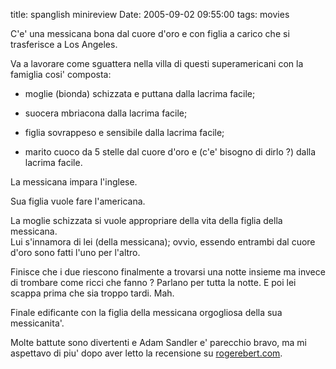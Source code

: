 title: spanglish minireview
Date: 2005-09-02 09:55:00
tags: movies
 

C'e' una messicana bona dal cuore d'oro e con figlia a carico che si trasferisce a Los Angeles.
  
Va a lavorare come sguattera nella villa di questi superamericani con la famiglia cosi' composta:  


  

  * moglie (bionda) schizzata e puttana dalla lacrima facile;
  

  * suocera mbriacona dalla lacrima facile;
  

  * figlia sovrappeso e sensibile dalla lacrima facile;
  

  * marito cuoco da 5 stelle dal cuore d'oro e (c'e' bisogno di dirlo ?) dalla lacrima facile.
  
  


La messicana impara l'inglese.  

Sua figlia vuole fare l'americana.  

La moglie schizzata si vuole appropriare della vita della figlia della messicana.  
Lui s'innamora di lei (della messicana); ovvio, essendo entrambi dal cuore d'oro sono fatti l'uno per l'altro.  

Finisce che i due riescono finalmente a trovarsi una notte insieme ma invece di trombare come ricci che fanno ? Parlano per tutta la notte. E poi lei scappa prima che sia troppo tardi. Mah.  

Finale edificante con la figlia della messicana orgogliosa della sua messicanita'.  


Molte battute sono divertenti e Adam Sandler e' parecchio bravo, ma mi aspettavo di piu' dopo aver letto la recensione su [rogerebert.com](http://rogerebert.suntimes.com/apps/pbcs.dll/article?AID=/20041216/REVIEWS/41201005/1023).
